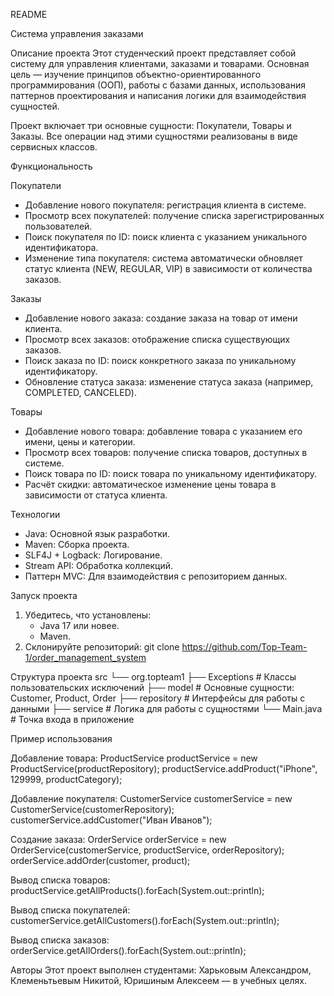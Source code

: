 README 

Система управления заказами

Описание проекта
Этот студенческий проект представляет собой систему для управления клиентами, заказами и товарами.
Основная цель — изучение принципов объектно-ориентированного программирования (ООП), работы с базами данных, использования паттернов проектирования и написания логики для взаимодействия сущностей.

Проект включает три основные сущности: Покупатели, Товары и Заказы. Все операции над этими сущностями реализованы в виде сервисных классов.

Функциональность

Покупатели
- Добавление нового покупателя: регистрация клиента в системе.
- Просмотр всех покупателей: получение списка зарегистрированных пользователей.
- Поиск покупателя по ID: поиск клиента с указанием уникального идентификатора.
- Изменение типа покупателя: система автоматически обновляет статус клиента (NEW, REGULAR, VIP) в зависимости от количества заказов.

Заказы
- Добавление нового заказа: создание заказа на товар от имени клиента.
- Просмотр всех заказов: отображение списка существующих заказов.
- Поиск заказа по ID: поиск конкретного заказа по уникальному идентификатору.
- Обновление статуса заказа: изменение статуса заказа (например, COMPLETED, CANCELED).

Товары
- Добавление нового товара: добавление товара с указанием его имени, цены и категории.
- Просмотр всех товаров: получение списка товаров, доступных в системе.
- Поиск товара по ID: поиск товара по уникальному идентификатору.
- Расчёт скидки: автоматическое изменение цены товара в зависимости от статуса клиента.

Технологии
- Java: Основной язык разработки.
- Maven: Сборка проекта.
- SLF4J + Logback: Логирование.
- Stream API: Обработка коллекций.
- Паттерн МVC: Для взаимодействия с репозиторием данных.

Запуск проекта
1. Убедитесь, что установлены:
   - Java 17 или новее.
   - Maven.
2. Склонируйте репозиторий:
   git clone https://github.com/Top-Team-1/order_management_system

Структура проекта
src
└── org.topteam1
    ├── Exceptions         # Классы пользовательских исключений
    ├── model              # Основные сущности: Customer, Product, Order
    ├── repository         # Интерфейсы для работы с данными
    ├── service            # Логика для работы с сущностями
    └── Main.java          # Точка входа в приложение

Пример использования

Добавление товара:
ProductService productService = new ProductService(productRepository);
productService.addProduct("iPhone", 129999, productCategory);

Добавление покупателя:
CustomerService customerService = new CustomerService(customerRepository);
customerService.addCustomer("Иван Иванов");

Создание заказа:
OrderService orderService = new OrderService(customerService, productService, orderRepository);
orderService.addOrder(customer, product);

Вывод списка товаров:
productService.getAllProducts().forEach(System.out::println);

Вывод списка покупателей:
customerService.getAllCustomers().forEach(System.out::println);

Вывод списка заказов:
orderService.getAllOrders().forEach(System.out::println);

Авторы
Этот проект выполнен студентами: Харьковым Александром, Клеменьтьевым Никитой, Юришиным Алексеем — в учебных целях.
